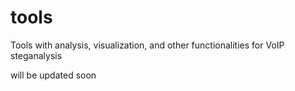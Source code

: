 # tools
Tools with analysis, visualization, and other functionalities for VoIP steganalysis

will be updated soon
